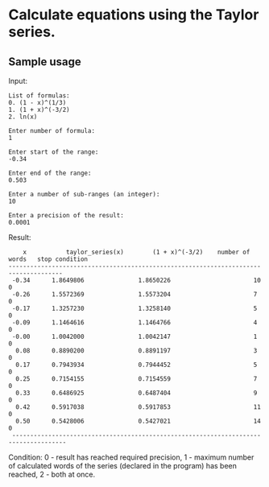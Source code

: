 # Calculate equations using the Taylor series.

## Sample usage
Input:
```
List of formulas:
0. (1 - x)^(1/3)
1. (1 + x)^(-3/2)
2. ln(x)

Enter number of formula:
1

Enter start of the range:
-0.34

Enter end of the range:
0.503

Enter a number of sub-ranges (an integer):
10

Enter a precision of the result:
0.0001
```

Result:
```
	x			taylor_series(x)		(1 + x)^(-3/2)	  number of words 	stop condition
-------------------------------------------------------------------------------------
 -0.34		1.8649806		        1.8650226				    	10					    	0
 -0.26		1.5572369		        1.5573204				    	7						      0
 -0.17		1.3257230		        1.3258140				    	5						      0
 -0.09		1.1464616		        1.1464766				    	4					      	0
 -0.00		1.0042000		        1.0042147				    	1					      	0
  0.08		0.8890200		        0.8891197				    	3					      	0
  0.17		0.7943934		        0.7944452				    	5					      	0
  0.25		0.7154155		        0.7154559				    	7					      	0
  0.33		0.6486925		        0.6487404				    	9					      	0
  0.42		0.5917038		        0.5917853				    	11					    	0
  0.50		0.5428006		        0.5427021				    	14					    	0
 -------------------------------------------------------------------------------------
```
Condition:
0 - result has reached required precision,
1 - maximum number of calculated words of the series (declared in the program) has been reached,
2 - both at once.
